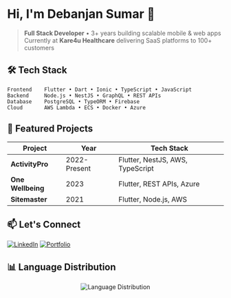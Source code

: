 # Hi, I'm Debanjan Sumar 👋

> **Full Stack Developer** • 3+ years building scalable mobile & web apps  
> Currently at **Kare4u Healthcare** delivering SaaS platforms to 100+ customers

## 🛠️ Tech Stack

```
Frontend    Flutter • Dart • Ionic • TypeScript • JavaScript
Backend     Node.js • NestJS • GraphQL • REST APIs
Database    PostgreSQL • TypeORM • Firebase  
Cloud       AWS Lambda • ECS • Docker • Azure
```

## 🚀 Featured Projects

| Project | Year | Tech Stack |
|---------|------|------------|
| **ActivityPro** | 2022-Present | Flutter, NestJS, AWS, TypeScript |
| **One Wellbeing** | 2023 | Flutter, REST APIs, Azure |
| **Sitemaster** | 2021 | Flutter, Node.js, AWS |

## 📫 Let's Connect

[![LinkedIn](https://img.shields.io/badge/LinkedIn-0077B5?style=for-the-badge&logo=linkedin&logoColor=white)](https://linkedin.com/in/debsumar/)
[![Portfolio](https://img.shields.io/badge/Portfolio-FF5722?style=for-the-badge&logo=google-chrome&logoColor=white)](https://debanjans-portfolio.netlify.app/)

## 📊 Language Distribution

<div align="center">
  <img src="https://github-readme-stats.vercel.app/api/top-langs/?username=debsumar&layout=pie&theme=dark&hide_border=true&bg_color=0D1117&title_color=58A6FF&text_color=C9D1D9&include_all_commits=true&count_private=true" alt="Language Distribution" />
</div>


